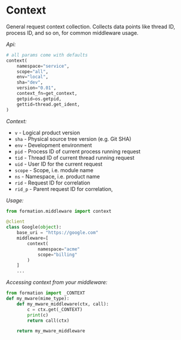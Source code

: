 # Context

General request context collection. Collects data points like thread ID, process ID, and so on, for common middleware usage.

_Api:_

```py
# all params come with defaults
context(
    namespace="service",
    scope="all",
    env="local",
    sha="dev",
    version="0.01",
    context_fn=get_context,
    getpid=os.getpid,
    gettid=thread.get_ident,
)
```

_Context:_

* `v` - Logical product version
* `sha` - Physical source tree version (e.g. Git SHA)
* `env` - Development environment
* `pid` - Process ID of current process running request
* `tid` - Thread ID of current thread running request
* `uid` - User ID for the current request
* `scope` - Scope, i.e. module name
* `ns` - Namespace, i.e. product name
* `rid` - Request ID for correlation
* `rid_p` - Parent request ID for correlation,


_Usage:_

```py
from formation.middleware import context

@client
class Google(object):
    base_uri = "https://google.com"
    middleware=[
        context(
            namespace="acme"
            scope="billing"
        )
    ]
    ...
```


_Accessing context from your middleware:_

```py
from formation import _CONTEXT
def my_mware(mime_type):
    def my_mware_middleware(ctx, call):
        c = ctx.get(_CONTEXT)
        print(c)
        return call(ctx)

    return my_mware_middleware
```
